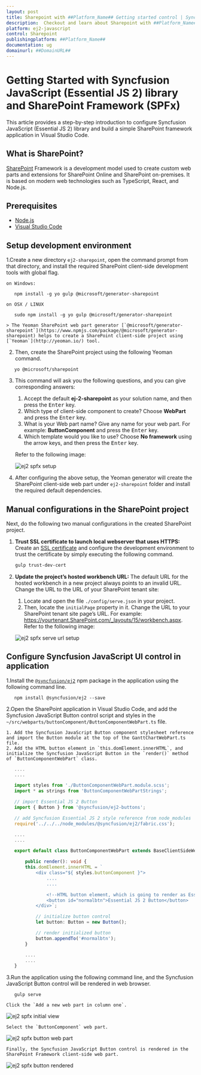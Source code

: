 ```yaml
---
layout: post
title: Sharepoint with ##Platform_Name## Getting started control | Syncfusion
description:  Checkout and learn about Sharepoint with ##Platform_Name## Getting started control of Syncfusion Essential JS 2 and more details.
platform: ej2-javascript
control: Sharepoint 
publishingplatform: ##Platform_Name##
documentation: ug
domainurl: ##DomainURL##
---
```


# Getting Started with Syncfusion JavaScript (Essential JS 2) library and SharePoint Framework (SPFx)

This article provides a step-by-step introduction to configure Syncfusion JavaScript (Essential JS 2) library and build a simple SharePoint framework application in Visual Studio Code.

## What is SharePoint?

[SharePoint](https://learn.microsoft.com/en-us/sharepoint/dev/spfx/sharepoint-framework-overview) Framework is a development model used to create custom web parts and extensions for SharePoint Online and SharePoint on-premises. It is based on modern web technologies such as TypeScript, React, and Node.js.

## Prerequisites

* [Node.js](https://nodejs.org/en/)
* [Visual Studio Code](https://code.visualstudio.com/)

## Setup development environment

1.Create a new directory `ej2-sharepoint`, open the command prompt from that directory, and install the required SharePoint client-side development tools with global flag.

    on Windows:

 ```
    npm install -g yo gulp @microsoft/generator-sharepoint
 ```

    on OSX / LINUX

 ```
    sudo npm install -g yo gulp @microsoft/generator-sharepoint
 ```

    > The Yeoman SharePoint web part generator [`@microsoft/generator-sharepoint`](https://www.npmjs.com/package/@microsoft/generator-sharepoint) helps to create a SharePoint client-side project using [`Yeoman`](http://yeoman.io/) tool.

2. Then, create the SharePoint project using the following Yeoman command.

 ```
    yo @microsoft/sharepoint
 ```

3. This command will ask you the following questions, and you can give corresponding answers:

    1. Accept the default **ej-2-sharepoint** as your solution name, and then press the <kbd>Enter</kbd> key.
    2. Which type of client-side component to create? Choose **WebPart** and press the <kbd>Enter</kbd> key.
    3. What is your Web part name? Give any name for your web part. For example: **ButtonComponent** and press the <kbd>Enter</kbd> key.
    4. Which template would you like to use? Choose **No framework** using the arrow keys, and then press the <kbd>Enter</kbd> key.

    Refer to the following image:  

    ![ej2 spfx setup](images/sharepoint-setup.png)

4. After configuring the above setup, the Yeoman generator will create the SharePoint client-side web part under `ej2-sharepoint` folder and install the required default dependencies.

## Manual configurations in the SharePoint project

Next, do the following two manual configurations in the created SharePoint project.

1. **Trust SSL certificate to launch local webserver that uses HTTPS:** Create an [SSL certificate](https://learn.microsoft.com/en-us/sharepoint/dev/spfx/set-up-your-development-environment#trusting-the-self-signed-developer-certificate) and configure the development environment to trust the certificate by simply executing the following command.

    ```sh
    gulp trust-dev-cert
    ```
    
2. **Update the project’s hosted workbench URL:** The default URL for the hosted workbench in a new project always points to an invalid URL. Change the URL to the URL of your SharePoint tenant site:

    1. Locate and open the file `./config/serve.json` in your project.
    2. Then, locate the `initialPage` property in it. Change the URL to your SharePoint tenant site page’s URL. For example: https://yourtenant.SharePoint.com/_layouts/15/workbench.aspx. Refer to the following image: 

   ![ej2 spfx serve url setup](images/sharepoint-serve-url-setup.png) 

## Configure Syncfusion JavaScript UI control in application

1.Install the [`@syncfusion/ej2`](https://www.npmjs.com/package/@syncfusion/ej2) npm package in the application using the following command line.

 ```
    npm install @syncfusion/ej2 --save
 ```

2.Open the SharePoint application in Visual Studio Code, and add the Syncfusion JavaScript Button control script and styles in the `~/src/webparts/buttonComponent/ButtonComponentWebPart.ts` file.

    1. Add the Syncfusion JavaScript Button component stylesheet reference and import the Button module at the top of the GanttChartWebPart.ts file.
    2. Add the HTML button element in `this.domElement.innerHTML`, and initialize the Syncfusion JavaScript Button in the `render()` method of `ButtonComponentWebPart` class.

 ```ts
    ....
    ....

    import styles from './ButtonComponentWebPart.module.scss';
    import * as strings from 'ButtonComponentWebPartStrings';

    // import Essential JS 2 Button
    import { Button } from '@syncfusion/ej2-buttons';

    // add Syncfusion Essential JS 2 style reference from node_modules
    require('../../../node_modules/@syncfusion/ej2/fabric.css');

    ....
    ....

    export default class ButtonComponentWebPart extends BaseClientSideWebPart<IButtonComponentWebPartProps> {

        public render(): void {
        this.domElement.innerHTML = `
            <div class="${ styles.buttonComponent }">
                ....
                ....

                <!--HTML button element, which is going to render as Essential JS 2 Button-->
                <button id="normalbtn">Essential JS 2 Button</button>
            </div>`;

            // initialize button control
            let button: Button = new Button();

            // render initialized button
            button.appendTo('#normalbtn');
        }

        ....
        ....
    }
 ```

3.Run the application using the following command line, and the Syncfusion JavaScript Button control will be rendered in web browser.

 ```
    gulp serve
 ```

    Click the `Add a new web part in column one`.

![ej2 spfx initial view](images/sharepoint-webpart.png)

    Select the `ButtonComponent` web part.

![ej2 spfx button web part](images/sharepoint-button-webpart.png)

    Finally, the Syncfusion JavaScript Button control is rendered in the SharePoint Framework client-side web part.

![ej2 spfx button rendered](images/sharepoint-button.png)
